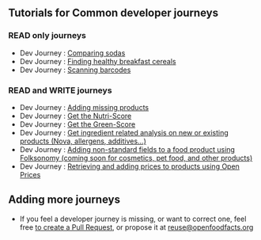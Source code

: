 ## Tutorials for Common developer journeys

### READ only journeys

- Dev Journey : [Comparing sodas](./tutorials/comparing-sodas.md)
- Dev Journey : [Finding healthy breakfast cereals](./tutorials/finding-healthy-cereals.md)
- Dev Journey : [Scanning barcodes](./tutorials/scanning-barcodes.md)
### READ and WRITE journeys

- Dev Journey : [Adding missing products](./tutorials/adding-missing-products.md)
- Dev Journey : [Get the Nutri-Score](./tutorials/get-the-nutriscore.md)
- Dev Journey : [Get the Green-Score](./tutorials/get-the-green-score.md)
- Dev Journey : [Get ingredient related analysis on new or existing products (Nova, allergens, additives…)](./tutorials/get-ingredient-related-analysis.md)
- Dev Journey : [Adding non-standard fields to a food product using Folksonomy (coming soon for cosmetics, pet food, and other products)](./tutorials/folksonomy-engine.md)
- Dev Journey : [Retrieving and adding prices to products using Open Prices](./tutorials/product-prices.md)

## Adding more journeys

* If you feel a developer journey is missing, or want to correct one,
  feel free <a href="https://github.com/openfoodfacts/openfoodfacts-server/tree/main/docs/api/tutorials">to create a Pull Request</a>, or propose it at reuse@openfoodfacts.org
